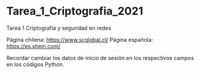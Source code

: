 # Tarea_1_Criptografia_2021
Tarea 1 Criptografía y seguridad en redes

Página chilena: https://www.scglobal.cl/
Página española: https://es.shein.com/

Recordar cambiar los datos de inicio de sesión en los respectivos campos en los códigos Python.
